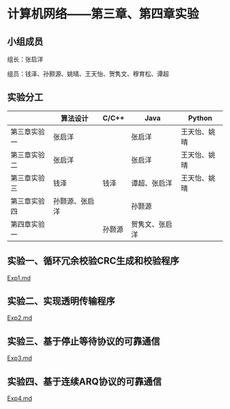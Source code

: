 # 计算机网络——第三章、第四章实验

## 小组成员

组长：张启洋

组员：钱泽、孙颢源、姚晴、王天怡、贺隽文、穆育松、谭超

## 实验分工

|        | 算法设计 | C/C++ | Java   | Python |
| :----- | -------- | :---- | ------ | ------ |
| 第三章实验一 | 张启洋   |       | 张启洋 | 王天怡、姚晴 |
| 第三章实验二 | 张启洋   |       | 张启洋 | 王天怡、姚晴 |
| 第三章实验三 | 钱泽     | 钱泽  | 谭超、张启洋   | 王天怡、姚晴 |
| 第三章实验四 | 孙颢源、张启洋   |       | 孙颢源 |        |
| 第四章实验一 | |孙颢源|贺隽文、张启洋||

## 实验一、循环冗余校验CRC生成和校验程序

 [Exp1.md](./Exp1/Exp1-CRC-README.md)

## 实验二、实现透明传输程序

 [Exp2.md](./Exp2/Exp2-Stuffing-README.md)

## 实验三、基于停止等待协议的可靠通信

 [Exp3.md](./Exp3/Exp3-general_design.md)

## 实验四、基于连续ARQ协议的可靠通信

 [Exp4.md](./Exp4/Exp4-GBN-README.md)
